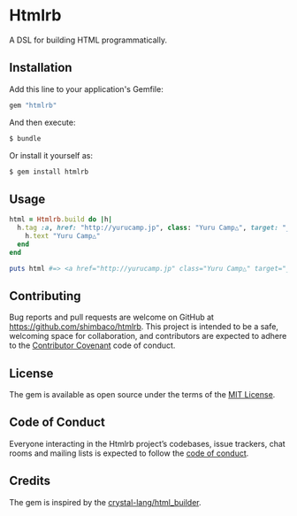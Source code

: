 # Htmlrb

A DSL for building HTML programmatically.


## Installation

Add this line to your application's Gemfile:

```ruby
gem "htmlrb"
```

And then execute:

```bash
$ bundle
```

Or install it yourself as:

```bash
$ gem install htmlrb
```


## Usage

```ruby
html = Htmlrb.build do |h|
  h.tag :a, href: "http://yurucamp.jp", class: "Yuru Camp△", target: "_blank" do
    h.text "Yuru Camp△"
  end
end

puts html #=> <a href="http://yurucamp.jp" class="Yuru Camp△" target="_blank">Yuru Camp△</a>
```


## Contributing

Bug reports and pull requests are welcome on GitHub at https://github.com/shimbaco/htmlrb. This project is intended to be a safe, welcoming space for collaboration, and contributors are expected to adhere to the [Contributor Covenant](http://contributor-covenant.org) code of conduct.


## License

The gem is available as open source under the terms of the [MIT License](https://opensource.org/licenses/MIT).


## Code of Conduct

Everyone interacting in the Htmlrb project’s codebases, issue trackers, chat rooms and mailing lists is expected to follow the [code of conduct](https://github.com/[USERNAME]/htmlrb/blob/master/CODE_OF_CONDUCT.md).


## Credits

The gem is inspired by the [crystal-lang/html_builder](https://github.com/crystal-lang/html_builder).
